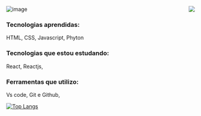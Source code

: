 ![image](https://user-images.githubusercontent.com/106452084/232931738-628b250a-2267-4a2e-a419-ff132935da3b.png)
<picture>
<source 
  srcset="https://github-readme-stats.vercel.app/api?username=OliverSantoss&show_icons=true&theme=dark"
  media="(prefers-color-scheme: dark)"
/>
<source
  srcset="https://github-readme-stats.vercel.app/api?username=OliverSantoss&show_icons=true"
  media="(prefers-color-scheme: light), (prefers-color-scheme: no-preference)"
/>
<img align="right" src="https://github-readme-stats.vercel.app/api?username=OliverSantoss&show_icons=true" />
</picture>

 ### Tecnologias aprendidas: 
 HTML, CSS, Javascript, Phyton
 
 ### Tecnologias que estou estudando:
 React, Reactjs,
 
 ### Ferramentas que utilizo:
 Vs code, Git e Github, 
 
[![Top Langs](https://github-readme-stats.vercel.app/api/top-langs/?username=OliverSantoss&theme=dark)](https://github.com/anuraghazra/github-readme-stats)
